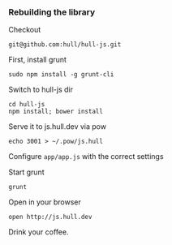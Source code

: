 
### Rebuilding the library 

Checkout

    git@github.com:hull/hull-js.git

First, install grunt

    sudo npm install -g grunt-cli


Switch to hull-js dir

    cd hull-js
    npm install; bower install

Serve it to js.hull.dev via pow

    echo 3001 > ~/.pow/js.hull


Configure ```app/app.js``` with the correct settings


Start grunt

    grunt

Open in your browser

    open http://js.hull.dev
    
Drink your coffee.
